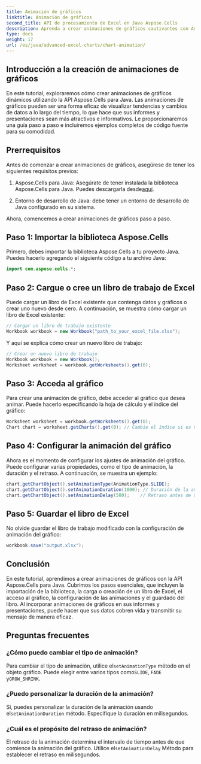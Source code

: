 ```yaml
---
title: Animación de gráficos
linktitle: Animación de gráficos
second_title: API de procesamiento de Excel en Java Aspose.Cells
description: Aprenda a crear animaciones de gráficos cautivantes con Aspose.Cells para Java. Guía paso a paso y código fuente incluidos para visualización dinámica de datos.
type: docs
weight: 17
url: /es/java/advanced-excel-charts/chart-animation/
---
```


## Introducción a la creación de animaciones de gráficos

En este tutorial, exploraremos cómo crear animaciones de gráficos dinámicos utilizando la API Aspose.Cells para Java. Las animaciones de gráficos pueden ser una forma eficaz de visualizar tendencias y cambios de datos a lo largo del tiempo, lo que hace que sus informes y presentaciones sean más atractivos e informativos. Le proporcionaremos una guía paso a paso e incluiremos ejemplos completos de código fuente para su comodidad.

## Prerrequisitos

Antes de comenzar a crear animaciones de gráficos, asegúrese de tener los siguientes requisitos previos:

1. Aspose.Cells para Java: Asegúrate de tener instalada la biblioteca Aspose.Cells para Java. Puedes descargarla desde[aquí](https://releases.aspose.com/cells/java/).

2. Entorno de desarrollo de Java: debe tener un entorno de desarrollo de Java configurado en su sistema.

Ahora, comencemos a crear animaciones de gráficos paso a paso.

## Paso 1: Importar la biblioteca Aspose.Cells

Primero, debes importar la biblioteca Aspose.Cells a tu proyecto Java. Puedes hacerlo agregando el siguiente código a tu archivo Java:

```java
import com.aspose.cells.*;
```

## Paso 2: Cargue o cree un libro de trabajo de Excel

Puede cargar un libro de Excel existente que contenga datos y gráficos o crear uno nuevo desde cero. A continuación, se muestra cómo cargar un libro de Excel existente:

```java
// Cargar un libro de trabajo existente
Workbook workbook = new Workbook("path_to_your_excel_file.xlsx");
```

Y aquí se explica cómo crear un nuevo libro de trabajo:

```java
// Crear un nuevo libro de trabajo
Workbook workbook = new Workbook();
Worksheet worksheet = workbook.getWorksheets().get(0);
```

## Paso 3: Acceda al gráfico

Para crear una animación de gráfico, debe acceder al gráfico que desea animar. Puede hacerlo especificando la hoja de cálculo y el índice del gráfico:

```java
Worksheet worksheet = workbook.getWorksheets().get(0);
Chart chart = worksheet.getCharts().get(0); // Cambie el índice si es necesario
```

## Paso 4: Configurar la animación del gráfico

Ahora es el momento de configurar los ajustes de animación del gráfico. Puede configurar varias propiedades, como el tipo de animación, la duración y el retraso. A continuación, se muestra un ejemplo:

```java
chart.getChartObject().setAnimationType(AnimationType.SLIDE);
chart.getChartObject().setAnimationDuration(1000); // Duración de la animación en milisegundos
chart.getChartObject().setAnimationDelay(500);    // Retraso antes de que comience la animación (milisegundos)
```

## Paso 5: Guardar el libro de Excel

No olvide guardar el libro de trabajo modificado con la configuración de animación del gráfico:

```java
workbook.save("output.xlsx");
```

## Conclusión

En este tutorial, aprendimos a crear animaciones de gráficos con la API Aspose.Cells para Java. Cubrimos los pasos esenciales, que incluyen la importación de la biblioteca, la carga o creación de un libro de Excel, el acceso al gráfico, la configuración de las animaciones y el guardado del libro. Al incorporar animaciones de gráficos en sus informes y presentaciones, puede hacer que sus datos cobren vida y transmitir su mensaje de manera eficaz.

## Preguntas frecuentes

### ¿Cómo puedo cambiar el tipo de animación?

 Para cambiar el tipo de animación, utilice el`setAnimationType` método en el objeto gráfico. Puede elegir entre varios tipos como`SLIDE`, `FADE` y`GROW_SHRINK`.

### ¿Puedo personalizar la duración de la animación?

 Sí, puedes personalizar la duración de la animación usando el`setAnimationDuration` método. Especifique la duración en milisegundos.

### ¿Cuál es el propósito del retraso de animación?

 El retraso de la animación determina el intervalo de tiempo antes de que comience la animación del gráfico. Utilice el`setAnimationDelay` Método para establecer el retraso en milisegundos.